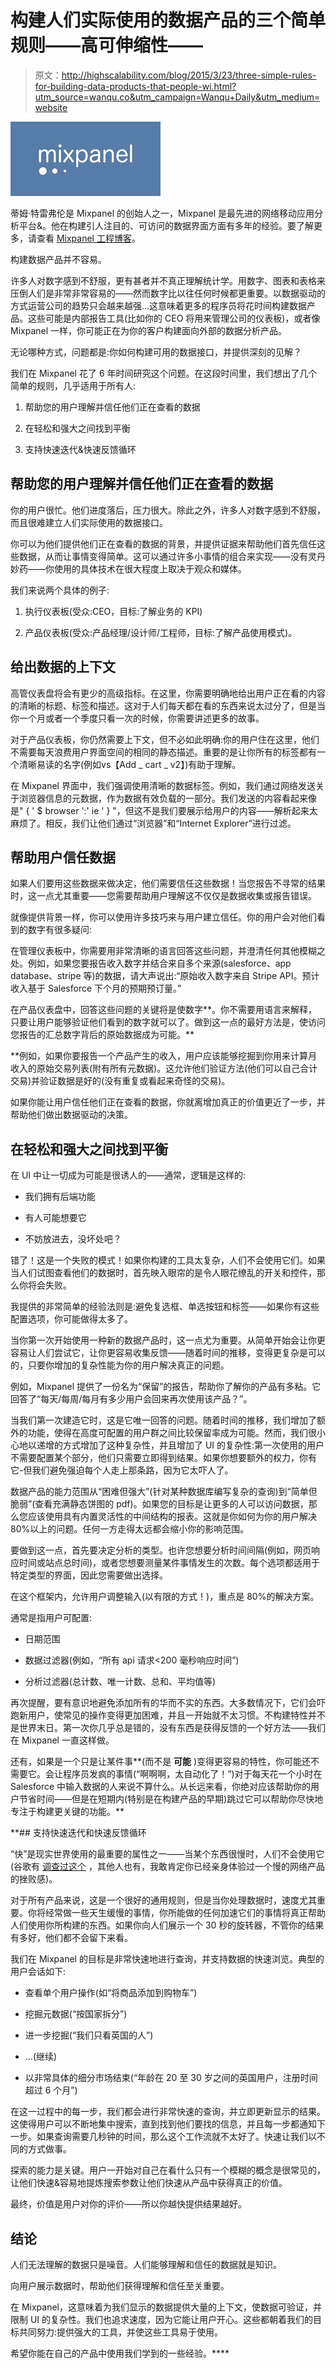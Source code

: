 # 构建人们实际使用的数据产品的三个简单规则——高可伸缩性——

> 原文：<http://highscalability.com/blog/2015/3/23/three-simple-rules-for-building-data-products-that-people-wi.html?utm_source=wanqu.co&utm_campaign=Wanqu+Daily&utm_medium=website>

![](img/68110f51ecc8a5c4b411719b2e3690b2.png)

蒂姆·特雷弗伦是 Mixpanel 的创始人之一，Mixpanel 是最先进的网络移动应用分析平台&。他在构建引人注目的、可访问的数据界面方面有多年的经验。要了解更多，请查看 [Mixpanel 工程博客](http://code.mixpanel.com/)。

构建数据产品并不容易。

许多人对数字感到不舒服，更有甚者并不真正理解统计学。用数字、图表和表格来压倒人们是非常非常容易的——然而数字比以往任何时候都更重要。以数据驱动的方式运营公司的趋势只会越来越强...这意味着更多的程序员将花时间构建数据产品。这些可能是内部报告工具(比如你的 CEO 将用来管理公司的仪表板)，或者像 Mixpanel 一样，你可能正在为你的客户构建面向外部的数据分析产品。

无论哪种方式，问题都是:你如何构建可用的数据接口，并提供深刻的见解？

我们在 Mixpanel 花了 6 年时间研究这个问题。在这段时间里，我们想出了几个简单的规则，几乎适用于所有人:

1.  帮助您的用户理解并信任他们正在查看的数据

2.  在轻松和强大之间找到平衡

3.  支持快速迭代&快速反馈循环

## 帮助您的用户理解并信任他们正在查看的数据

你的用户很忙。他们进度落后，压力很大。除此之外，许多人对数字感到不舒服，而且很难建立人们实际使用的数据接口。

你可以为他们提供他们正在查看的数据的背景，并提供证据来帮助他们首先信任这些数据，从而让事情变得简单。这可以通过许多小事情的组合来实现——没有灵丹妙药——你使用的具体技术在很大程度上取决于观众和媒体。

我们来说两个具体的例子:

1.  执行仪表板(受众:CEO，目标:了解业务的 KPI)

2.  产品仪表板(受众:产品经理/设计师/工程师，目标:了解产品使用模式)。

## 给出数据的上下文

高管仪表盘将会有更少的高级指标。在这里，你需要明确地给出用户正在看的内容的清晰的标题、标签和描述。这对于人们每天都在看的东西来说太过分了，但是当你一个月或者一个季度只看一次的时候，你需要讲述更多的故事。

对于产品仪表板，你仍然需要上下文，但不必如此明确:你的用户住在这里，他们不需要每天浪费用户界面空间的相同的静态描述。重要的是让你所有的标签都有一个清晰易读的名字(例如vs【Add _ cart _ v2】)有助于理解。

在 Mixpanel 界面中，我们强调使用清晰的数据标签。例如，我们通过网络发送关于浏览器信息的元数据，作为数据有效负载的一部分。我们发送的内容看起来像是" { ' $ browser ':' ie ' } "，但这不是我们要展示给用户的内容——解析起来太麻烦了。相反，我们让他们通过“浏览器”和“Internet Explorer”进行过滤。

## 帮助用户信任数据

如果人们要用这些数据来做决定，他们需要信任这些数据！当您报告不寻常的结果时，这一点尤其重要——您需要帮助用户理解这不仅仅是数据收集或报告错误。

就像提供背景一样，你可以使用许多技巧来与用户建立信任。你的用户会对他们看到的数字有很多疑问:

在管理仪表板中，你需要用非常清晰的语言回答这些问题，并澄清任何其他模糊之处。例如，如果您要报告收入数字并结合来自多个来源(salesforce、app database、stripe 等)的数据，请大声说出:“原始收入数字来自 Stripe API。预计收入基于 Salesforce 下个月的预期预订量。”

在产品仪表盘中，回答这些问题的关键将是使数字**。你不需要用语言来解释，只要让用户能够验证他们看到的数字就可以了。做到这一点的最好方法是，使访问您报告的汇总数字背后的原始数据成为可能。**

 **例如，如果你要报告一个产品产生的收入，用户应该能够挖掘到你用来计算月收入的原始交易列表(附有所有元数据)。这允许他们验证方法(他们可以自己合计交易)并验证数据是好的(没有重复或看起来奇怪的交易)。

如果你能让用户信任他们正在查看的数据，你就离增加真正的价值更近了一步，并帮助他们做出数据驱动的决策。

## 在轻松和强大之间找到平衡

在 UI 中让一切成为可能是很诱人的——通常，逻辑是这样的:

*   我们拥有后端功能

*   有人可能想要它

*   不妨放进去，没坏处吧？

错了！这是一个失败的模式！如果你构建的工具太复杂，人们不会使用它们。如果当人们试图查看他们的数据时，首先映入眼帘的是令人眼花缭乱的开关和控件，那么你将会失败。

我提供的非常简单的经验法则是:避免复选框、单选按钮和标签——如果你有这些配置选项，你可能做得太多了。

当你第一次开始使用一种新的数据产品时，这一点尤为重要。从简单开始会让你更容易让人们尝试它，让你更容易收集反馈——随着时间的推移，变得更复杂是可以的，只要你增加的复杂性能为你的用户解决真正的问题。

例如，Mixpanel 提供了一份名为“保留”的报告，帮助你了解你的产品有多粘。它回答了“每天/每周/每月有多少用户会回来再次使用该产品？”。

当我们第一次建造它时，这是它唯一回答的问题。随着时间的推移，我们增加了额外的功能，使得在高度可配置的用户群之间比较保留率成为可能。然而，我们很小心地以递增的方式增加了这种复杂性，并且增加了 UI 的复杂性:第一次使用的用户不需要配置某个部分，他们只需要立即得到结果。如果你想要额外的权力，你有它-但我们避免强迫每个人走上那条路，因为它太吓人了。

数据产品的能力范围从“困难但强大”(针对某种数据库编写复杂的查询)到“简单但脆弱”(查看充满静态饼图的 pdf)。如果您的目标是让更多的人可以访问数据，那么您应该使用具有内置灵活性的中间结构的报表。这就是你如何为你的用户解决 80%以上的问题。任何一方走得太远都会缩小你的影响范围。

要做到这一点，首先要决定分析的类型。也许您想要分析时间间隔(例如，网页响应时间或站点总时间)，或者您想要测量某件事情发生的次数。每个选项都适用于特定类型的界面，因此您需要做出选择。

在这个框架内，允许用户调整输入(以有限的方式！)，重点是 80%的解决方案。

通常是指用户可配置:

*   日期范围

*   数据过滤器(例如，“所有 api 请求<200 毫秒响应时间”)

*   分析过滤器(总计数、唯一计数、总和、平均值等)

再次提醒，要有意识地避免添加所有的华而不实的东西。大多数情况下，它们会吓跑新用户，使常见的操作变得更加困难，并且一开始就不太习惯。不构建特性并不是世界末日。第一次你几乎总是错的，没有东西是获得反馈的一个好方法——我们在 Mixpanel 一直这样做。

还有，如果是一个只是让某件事**(而不是 **可能** )变得更容易的特性，你可能还不需要它。会让程序员发疯的事情(“啊啊啊，太自动化了！”)对于每天花一个小时在 Salesforce 中输入数据的人来说不算什么。从长远来看，你绝对应该帮助你的用户节省时间——但是在短期内(特别是在构建产品的早期)跳过它可以帮助你尽快地专注于构建更关键的功能。**

 **## 支持快速迭代和快速反馈循环

“快”是现实世界使用的最重要的属性之一——当某个东西很慢时，人们不会使用它(谷歌有 [调查过这个](http://googleresearch.blogspot.com/2009/06/speed-matters.html) ，其他人也有，我敢肯定你已经亲身体验过一个慢的网络产品的挫败感)。

对于所有产品来说，这是一个很好的通用规则，但是当你处理数据时，速度尤其重要。你将经常做一些天生缓慢的事情，你所能做的任何加速它们的事情将真正帮助人们使用你所构建的东西。如果你向人们展示一个 30 秒的旋转器，不管你的结果有多好，他们都不会留下来看。

我们在 Mixpanel 的目标是非常快速地进行查询，并支持数据的快速浏览。典型的用户会话如下:

*   查看单个用户操作(如“将商品添加到购物车”)

*   挖掘元数据(“按国家拆分”)

*   进一步挖掘(“我们只看英国的人”)

*   ...(继续)

*   以非常具体的细分市场结束(“年龄在 20 至 30 岁之间的英国用户，注册时间超过 6 个月”)

在这一过程中的每一步，我们都会进行非常快速的查询，并立即更新显示的结果。这使得用户可以不断地集中搜索，直到找到他们要找的信息，并且每一步都通知下一步。如果查询需要几秒钟的时间，那么这个工作流就不太好了。快速让我们以不同的方式做事。

探索的能力是关键。用户一开始对自己在看什么只有一个模糊的概念是很常见的，让他们快速&容易地提炼搜索参数让他们快速从产品中获得真正的价值。

最终，价值是用户对你的评价——所以你越快提供结果越好。

## 结论

人们无法理解的数据只是噪音。人们能够理解和信任的数据就是知识。

向用户展示数据时，帮助他们获得理解和信任至关重要。

在 Mixpanel，这意味着为我们显示的数据提供大量的上下文，使数据可验证，并限制 UI 的复杂性。我们也追求速度，因为它能让用户开心。这些都朝着我们的目标共同努力:提供强大的工具，并使这些工具易于使用。

希望你能在自己的产品中使用我们学到的一些经验。****